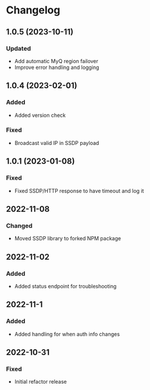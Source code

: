 # Changelog

## 1.0.5 (2023-10-11)

### Updated
 - Add automatic MyQ region failover
 - Improve error handling and logging

## 1.0.4 (2023-02-01)

### Added
 - Added version check

### Fixed
 - Broadcast valid IP in SSDP payload

## 1.0.1 (2023-01-08)

### Fixed
 - Fixed SSDP/HTTP response to have timeout and log it

## 2022-11-08

### Changed
 - Moved SSDP library to forked NPM package

## 2022-11-02

### Added
 - Added status endpoint for troubleshooting

## 2022-11-1

### Added
 - Added handling for when auth info changes


## 2022-10-31

### Fixed
 - Initial refactor release